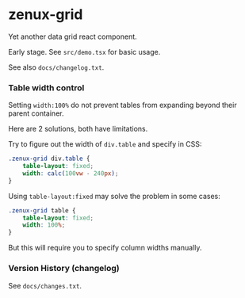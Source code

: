 zenux-grid
==========

Yet another data grid react component.

Early stage. See `src/demo.tsx` for basic usage.

See also `docs/changelog.txt`.

### Table width control

Setting `width:100%` do not prevent tables from expanding beyond their parent container.

Here are 2 solutions, both have limitations.

Try to figure out the width of `div.table` and specify in CSS:

```css
.zenux-grid div.table {
    table-layout: fixed;
    width: calc(100vw - 240px);
}
```

Using `table-layout:fixed` may solve the problem in some cases:

```css
.zenux-grid table {
    table-layout: fixed;
    width: 100%;
}
```

But this will require you to specify column widths manually.

### Version History (changelog)

See `docs/changes.txt`.